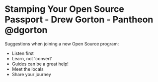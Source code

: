# Stamping Your Open Source Passport - Drew Gorton - Pantheon @dgorton

Suggestions when joining a new Open Source program:
* Listen first
* Learn, not 'convert'
* Guides can be a great help!
* Meet the locals
* Share your journey